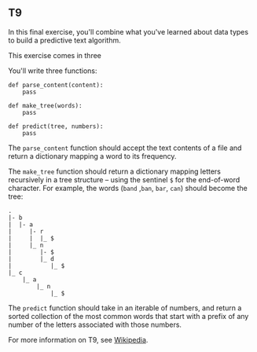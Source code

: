 ## T9

In this final exercise, you'll combine what you've learned about data types to build a predictive text algorithm.

This exercise comes in three

You'll write three functions:

```
def parse_content(content):
    pass

def make_tree(words):
    pass

def predict(tree, numbers):
    pass
```

The `parse_content` function should accept the text contents of a file and return a dictionary mapping a word to its frequency.

The `make_tree` function should return a dictionary mapping letters recursively in a tree structure – using the sentinel `$` for the end-of-word character. For example, the words (`band` ,`ban`, `bar`, `can`) should become the tree:

```
.
|- b
|  |- a
|     |- r
|     |  |_ $
|     |_ n
|        |- $
|        |_ d
|           |_ $
|_ c
    |_ a
        |_ n
            |_ $
```

The `predict` function should take in an iterable of numbers, and return a sorted collection of the most common words that start with a prefix of any number of the letters associated with those numbers.

For more information on T9, see <a href="https://en.wikipedia.org/wiki/T9_(predictive_text)" target="_blank">Wikipedia</a>.